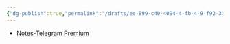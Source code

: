 ```yaml
---
{"dg-publish":true,"permalink":"/drafts/ee-899-c40-4094-4-fb-4-9-f92-301-e5-be-8-ecb-9-2/","dgHomeLink":true,"dgPassFrontmatter":false}
---
```


- [Notes-Telegram Premium](drafts://open?uuid=CF85A1A3-FC8E-4754-8790-14F0AEDFABB6)